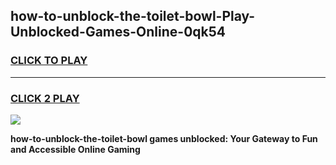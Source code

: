 
## how-to-unblock-the-toilet-bowl-Play-Unblocked-Games-Online-0qk54
<h3>
<a href="https://premium76.site?title=how-to-unblock-the-toilet-bowl&ref=25A">CLICK TO PLAY</a></h3>
<hr>

<h3>
<a href="https://premium76.site?title=how-to-unblock-the-toilet-bowl&ref=25A">CLICK 2 PLAY</a>
  
</h3>

<a href="https://premium76.site?title=how-to-unblock-the-toilet-bowl&ref=25A"><img src="https://clearcache.store/games.png"></a>


**how-to-unblock-the-toilet-bowl games unblocked: Your Gateway to Fun and Accessible Online Gaming**
